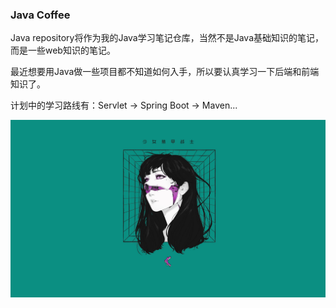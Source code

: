 
### **Java Coffee**

Java repository将作为我的Java学习笔记仓库，当然不是Java基础知识的笔记，
而是一些web知识的笔记。

最近想要用Java做一些项目都不知道如何入手，所以要认真学习一下后端和前端知识了。

计划中的学习路线有：Servlet -> Spring Boot -> Maven...

![](saber.jpg)
